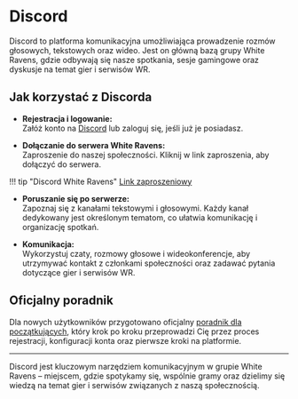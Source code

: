 # Discord

Discord to platforma komunikacyjna umożliwiająca prowadzenie rozmów głosowych, tekstowych oraz wideo. Jest on główną bazą grupy White Ravens, gdzie odbywają się nasze spotkania, sesje gamingowe oraz dyskusje na temat gier i serwisów WR.

## Jak korzystać z Discorda

- **Rejestracja i logowanie:**  
Załóż konto na [Discord](https://discord.com/) lub zaloguj się, jeśli już je posiadasz.

- **Dołączanie do serwera White Ravens:**  
Zaproszenie do naszej społeczności. Kliknij w link zaproszenia, aby dołączyć do serwera.

!!! tip "Discord White Ravens"
    [Link zaproszeniowy](https://discord.gg/5JMk8Z4)

- **Poruszanie się po serwerze:**  
Zapoznaj się z kanałami tekstowymi i głosowymi. Każdy kanał dedykowany jest określonym tematom, co ułatwia komunikację i organizację spotkań.

- **Komunikacja:**  
Wykorzystuj czaty, rozmowy głosowe i wideokonferencje, aby utrzymywać kontakt z członkami społeczności oraz zadawać pytania dotyczące gier i serwisów WR.

## Oficjalny poradnik

Dla nowych użytkowników przygotowano oficjalny [poradnik dla początkujących](https://support.discord.com/hc/pl/articles/360045138571-Jak-rozpocz%C4%85%C4%87-przygod%C4%99-z-Discordem), który krok po kroku przeprowadzi Cię przez proces rejestracji, konfiguracji konta oraz pierwsze kroki na platformie.

---

Discord jest kluczowym narzędziem komunikacyjnym w grupie White Ravens – miejscem, gdzie spotykamy się, wspólnie gramy oraz dzielimy się wiedzą na temat gier i serwisów związanych z naszą społecznością.
